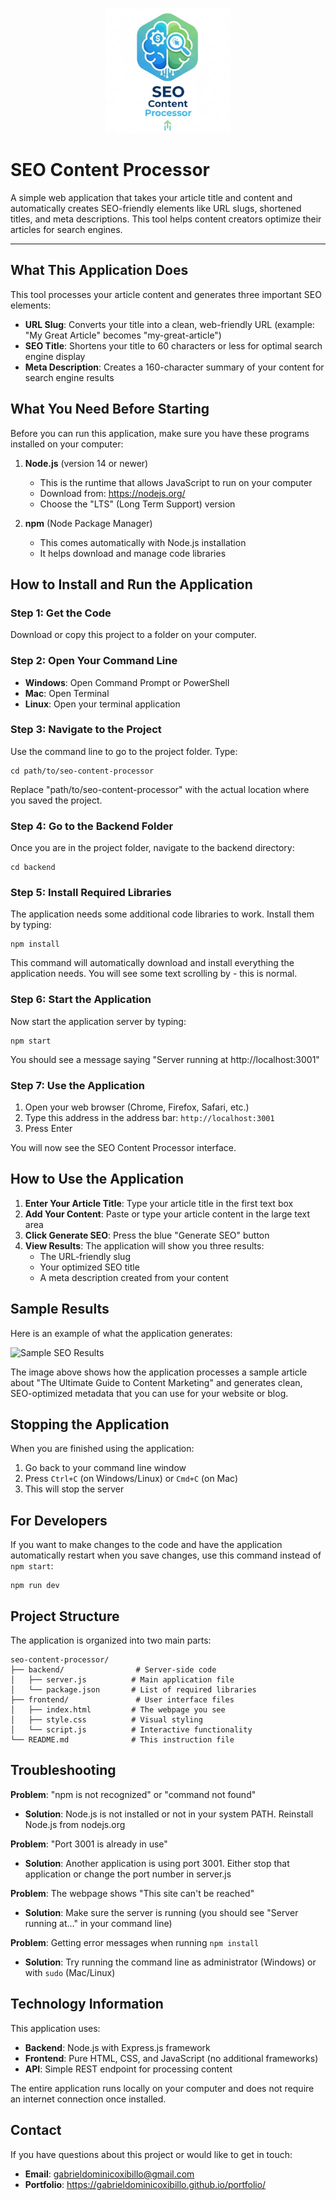 <p align="center">
  <img src="/frontend/images/favicon.webp" alt="SEO Content Processor Logo" width="200" height="200">
</p>

<h1>SEO Content Processor</h1>

<p>
A simple web application that takes your article title and content and automatically creates SEO-friendly elements like URL slugs, shortened titles, and meta descriptions. This tool helps content creators optimize their articles for search engines.
</p>

<hr>

## What This Application Does

This tool processes your article content and generates three important SEO elements:

- **URL Slug**: Converts your title into a clean, web-friendly URL (example: "My Great Article" becomes "my-great-article")
- **SEO Title**: Shortens your title to 60 characters or less for optimal search engine display
- **Meta Description**: Creates a 160-character summary of your content for search engine results

## What You Need Before Starting

Before you can run this application, make sure you have these programs installed on your computer:

1. **Node.js** (version 14 or newer)
   - This is the runtime that allows JavaScript to run on your computer
   - Download from: https://nodejs.org/
   - Choose the "LTS" (Long Term Support) version

2. **npm** (Node Package Manager)
   - This comes automatically with Node.js installation
   - It helps download and manage code libraries

## How to Install and Run the Application

### Step 1: Get the Code
Download or copy this project to a folder on your computer.

### Step 2: Open Your Command Line
- **Windows**: Open Command Prompt or PowerShell
- **Mac**: Open Terminal
- **Linux**: Open your terminal application

### Step 3: Navigate to the Project
Use the command line to go to the project folder. Type:
```
cd path/to/seo-content-processor
```
Replace "path/to/seo-content-processor" with the actual location where you saved the project.

### Step 4: Go to the Backend Folder
Once you are in the project folder, navigate to the backend directory:
```
cd backend
```

### Step 5: Install Required Libraries
The application needs some additional code libraries to work. Install them by typing:
```
npm install
```
This command will automatically download and install everything the application needs. You will see some text scrolling by - this is normal.

### Step 6: Start the Application
Now start the application server by typing:
```
npm start
```
You should see a message saying "Server running at http://localhost:3001"

### Step 7: Use the Application
1. Open your web browser (Chrome, Firefox, Safari, etc.)
2. Type this address in the address bar: `http://localhost:3001`
3. Press Enter

You will now see the SEO Content Processor interface.

## How to Use the Application

1. **Enter Your Article Title**: Type your article title in the first text box
2. **Add Your Content**: Paste or type your article content in the large text area
3. **Click Generate SEO**: Press the blue "Generate SEO" button
4. **View Results**: The application will show you three results:
   - The URL-friendly slug
   - Your optimized SEO title
   - A meta description created from your content

## Sample Results

Here is an example of what the application generates:

![Sample SEO Results](images/results-example.webp)

The image above shows how the application processes a sample article about "The Ultimate Guide to Content Marketing" and generates clean, SEO-optimized metadata that you can use for your website or blog.

## Stopping the Application

When you are finished using the application:
1. Go back to your command line window
2. Press `Ctrl+C` (on Windows/Linux) or `Cmd+C` (on Mac)
3. This will stop the server

## For Developers

If you want to make changes to the code and have the application automatically restart when you save changes, use this command instead of `npm start`:
```
npm run dev
```

## Project Structure

The application is organized into two main parts:

```
seo-content-processor/
├── backend/                # Server-side code
│   ├── server.js          # Main application file
│   └── package.json       # List of required libraries
├── frontend/               # User interface files
│   ├── index.html         # The webpage you see
│   ├── style.css          # Visual styling
│   └── script.js          # Interactive functionality
└── README.md              # This instruction file
```

## Troubleshooting

**Problem**: "npm is not recognized" or "command not found"
- **Solution**: Node.js is not installed or not in your system PATH. Reinstall Node.js from nodejs.org

**Problem**: "Port 3001 is already in use"
- **Solution**: Another application is using port 3001. Either stop that application or change the port number in server.js

**Problem**: The webpage shows "This site can't be reached"
- **Solution**: Make sure the server is running (you should see "Server running at..." in your command line)

**Problem**: Getting error messages when running `npm install`
- **Solution**: Try running the command line as administrator (Windows) or with `sudo` (Mac/Linux)

## Technology Information

This application uses:
- **Backend**: Node.js with Express.js framework
- **Frontend**: Pure HTML, CSS, and JavaScript (no additional frameworks)
- **API**: Simple REST endpoint for processing content

The entire application runs locally on your computer and does not require an internet connection once installed.

## Contact

If you have questions about this project or would like to get in touch:

- **Email**: gabrieldominicoxibillo@gmail.com
- **Portfolio**: https://gabrieldominicoxibillo.github.io/portfolio/

